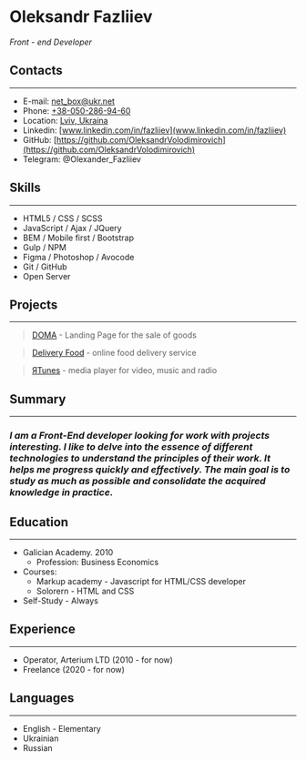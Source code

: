 # Oleksandr Fazliiev
*Front - end Developer*

## Contacts
---
* E-mail: [net_box@ukr.net](mailto:net_box@ukr.net)
* Phone: [+38-050-286-94-60](tel:+380502869460)
* Location: [Lviv, Ukraina](https://goo.gl/maps/N8dLLoMvsfuSLEpbA)
* Linkedin: [www.linkedin.com/in/fazliiev](www.linkedin.com/in/fazliiev)
* GitHub: [https://github.com/OleksandrVolodimirovich](https://github.com/OleksandrVolodimirovich)
* Telegram: @Olexander_Fazliiev

## Skills
---
* HTML5 / CSS / SCSS
* JavaScript / Ajax / JQuery
* BEM / Mobile first / Bootstrap
* Gulp / NPM
* Figma / Photoshop / Avocode
* Git / GitHub
* Open Server

## Projects
---

>[DOMA](https://oleksandrvolodimirovich.github.io/LandingDoma/) - Landing Page for the sale of goods

>[Delivery Food](https://oleksandrvolodimirovich.github.io/delivery-food/) - online food delivery service

>[ЯTunes](https://oleksandrvolodimirovich.github.io/iTunes/) - media player for video, music and radio


## Summary
---
### *I am a Front-End developer looking for work with projects interesting. I like to delve into the essence of different technologies to understand the principles of their work. It helps me progress quickly and effectively. The main goal is to study as much as possible and consolidate the acquired knowledge in practice.*

## Education
---
* Galician Academy. 2010
    * Profession: Business Economics
* Courses:
    * Markup academy - Javascript for HTML/CSS developer
    * Solorern - HTML and CSS
* Self-Study - Always

## Experience
---
* Operator, Arterium LTD (2010 - for now)
* Freelance (2020 - for now)

## Languages
---
* English - Elementary
* Ukrainian
* Russian
